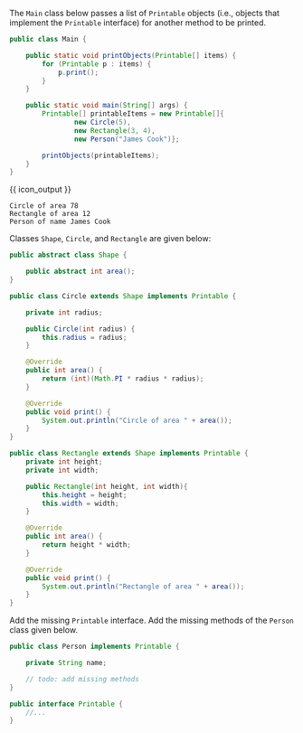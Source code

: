 <panel header="{{ icon_Q }} print `Printable` items">
<question>

The `Main` class below passes a list of `Printable` objects (i.e., objects that implement the `Printable` interface) for another method to be printed.

```java
public class Main {

    public static void printObjects(Printable[] items) {
        for (Printable p : items) {
            p.print();
        }
    }

    public static void main(String[] args) {
        Printable[] printableItems = new Printable[]{
                new Circle(5),
                new Rectangle(3, 4),
                new Person("James Cook")};

        printObjects(printableItems);
    }
}
```
{{ icon_output }}
```
Circle of area 78
Rectangle of area 12
Person of name James Cook
```
Classes `Shape`, `Circle`, and `Rectangle` are given below:
```java
public abstract class Shape {

    public abstract int area();
}
```
```java
public class Circle extends Shape implements Printable {

    private int radius;

    public Circle(int radius) {
        this.radius = radius;
    }

    @Override
    public int area() {
        return (int)(Math.PI * radius * radius);
    }

    @Override
    public void print() {
        System.out.println("Circle of area " + area());
    }
}
```
```java
public class Rectangle extends Shape implements Printable {
    private int height;
    private int width;

    public Rectangle(int height, int width){
        this.height = height;
        this.width = width;
    }

    @Override
    public int area() {
        return height * width;
    }

    @Override
    public void print() {
        System.out.println("Rectangle of area " + area());
    }
}
```

Add the missing `Printable` interface. Add the missing methods of the `Person` class given below.
```java
public class Person implements Printable {

    private String name;

    // todo: add missing methods
}
```


<panel type="seamless" header="Partial solution">

```java
public interface Printable {
    //...
}
```
</panel>

</question>
</panel>
